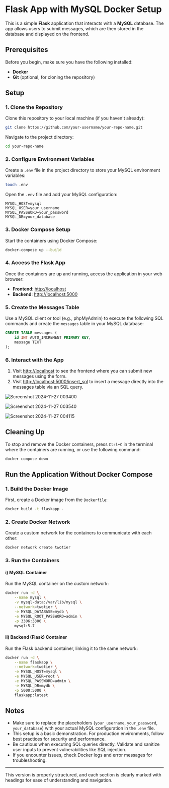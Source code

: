 # Flask App with MySQL Docker Setup

This is a simple **Flask** application that interacts with a **MySQL** database. The app allows users to submit messages, which are then stored in the database and displayed on the frontend.

## Prerequisites

Before you begin, make sure you have the following installed:

- **Docker**
- **Git** (optional, for cloning the repository)

## Setup

### 1. Clone the Repository

Clone this repository to your local machine (if you haven't already):

```bash
git clone https://github.com/your-username/your-repo-name.git
```

Navigate to the project directory:

```bash
cd your-repo-name
```

### 2. Configure Environment Variables

Create a `.env` file in the project directory to store your MySQL environment variables:

```bash
touch .env
```

Open the `.env` file and add your MySQL configuration:

```env
MYSQL_HOST=mysql
MYSQL_USER=your_username
MYSQL_PASSWORD=your_password
MYSQL_DB=your_database
```

### 3. Docker Compose Setup

Start the containers using Docker Compose:

```bash
docker-compose up --build
```

### 4. Access the Flask App

Once the containers are up and running, access the application in your web browser:

- **Frontend**: [http://localhost](http://localhost)
- **Backend**: [http://localhost:5000](http://localhost:5000)

### 5. Create the Messages Table

Use a MySQL client or tool (e.g., phpMyAdmin) to execute the following SQL commands and create the `messages` table in your MySQL database:

```sql
CREATE TABLE messages (
    id INT AUTO_INCREMENT PRIMARY KEY,
    message TEXT
);
```

### 6. Interact with the App

1. Visit [http://localhost](http://localhost) to see the frontend where you can submit new messages using the form.
2. Visit [http://localhost:5000/insert_sql](http://localhost:5000/insert_sql) to insert a message directly into the messages table via an SQL query.

![Screenshot 2024-11-27 003400](https://github.com/user-attachments/assets/53f3c248-fa3b-446a-ab94-edb5708f09a1)

![Screenshot 2024-11-27 003540](https://github.com/user-attachments/assets/f2a9dbf7-8662-46fa-b3c1-70f4e879228d)

![Screenshot 2024-11-27 004115](https://github.com/user-attachments/assets/85720b22-5b03-403f-bca8-0052a82d84d5)


## Cleaning Up

To stop and remove the Docker containers, press `Ctrl+C` in the terminal where the containers are running, or use the following command:

```bash
docker-compose down
```

## Run the Application Without Docker Compose

### 1. Build the Docker Image

First, create a Docker image from the `Dockerfile`:

```bash
docker build -t flaskapp .
```

### 2. Create Docker Network

Create a custom network for the containers to communicate with each other:

```bash
docker network create twotier
```

### 3. Run the Containers

#### i) MySQL Container

Run the MySQL container on the custom network:

```bash
docker run -d \
    --name mysql \
    -v mysql-data:/var/lib/mysql \
    --network=twotier \
    -e MYSQL_DATABASE=mydb \
    -e MYSQL_ROOT_PASSWORD=admin \
    -p 3306:3306 \
    mysql:5.7
```

#### ii) Backend (Flask) Container

Run the Flask backend container, linking it to the same network:


```bash
docker run -d \
    --name flaskapp \
    --network=twotier \
    -e MYSQL_HOST=mysql \
    -e MYSQL_USER=root \
    -e MYSQL_PASSWORD=admin \
    -e MYSQL_DB=mydb \
    -p 5000:5000 \
    flaskapp:latest
```


## Notes

- Make sure to replace the placeholders (`your_username`, `your_password`, `your_database`) with your actual MySQL configuration in the `.env` file.
- This setup is a basic demonstration. For production environments, follow best practices for security and performance.
- Be cautious when executing SQL queries directly. Validate and sanitize user inputs to prevent vulnerabilities like SQL injection.
- If you encounter issues, check Docker logs and error messages for troubleshooting.

---

This version is properly structured, and each section is clearly marked with headings for ease of understanding and navigation.
